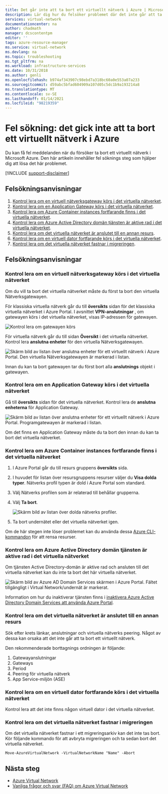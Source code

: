 ```yaml
---
title: Det går inte att ta bort ett virtuellt nätverk i Azure | Microsoft Docs
description: Lär dig hur du felsöker problemet där det inte går att ta bort ett virtuellt nätverk i Azure.
services: virtual-network
documentationcenter: na
author: chadmath
manager: dcscontentpm
editor: ''
tags: azure-resource-manager
ms.service: virtual-network
ms.devlang: na
ms.topic: troubleshooting
ms.tgt_pltfrm: na
ms.workload: infrastructure-services
ms.date: 10/31/2018
ms.author: genli
ms.openlocfilehash: b974af343907c98ebd7a318bc60a0e553a07a233
ms.sourcegitcommit: d59abc5bfad604909a107d05c5dc1b9a193214a8
ms.translationtype: MT
ms.contentlocale: sv-SE
ms.lasthandoff: 01/14/2021
ms.locfileid: "98219359"
---
```

# <a name="troubleshooting-failed-to-delete-a-virtual-network-in-azure"></a>Fel sökning: det gick inte att ta bort ett virtuellt nätverk i Azure

Du kan få fel meddelanden när du försöker ta bort ett virtuellt nätverk i Microsoft Azure. Den här artikeln innehåller fel söknings steg som hjälper dig att lösa det här problemet.

[!INCLUDE [support-disclaimer](../../includes/support-disclaimer.md)]

## <a name="troubleshooting-guidance"></a>Felsökningsanvisningar 

1. [Kontrol lera om en virtuell nätverksgateway körs i det virtuella nätverket](#check-whether-a-virtual-network-gateway-is-running-in-the-virtual-network).
2. [Kontrol lera om en Application Gateway körs i det virtuella nätverket](#check-whether-an-application-gateway-is-running-in-the-virtual-network).
3. [Kontrol lera om Azure Container instances fortfarande finns i det virtuella nätverket](#check-whether-azure-container-instances-still-exist-in-the-virtual-network).
4. [Kontrol lera om Azure Active Directory domän tjänsten är aktive rad i det virtuella nätverket](#check-whether-azure-active-directory-domain-service-is-enabled-in-the-virtual-network).
5. [Kontrol lera om det virtuella nätverket är anslutet till en annan resurs](#check-whether-the-virtual-network-is-connected-to-other-resource).
6. [Kontrol lera om en virtuell dator fortfarande körs i det virtuella nätverket](#check-whether-a-virtual-machine-is-still-running-in-the-virtual-network).
7. [Kontrol lera om det virtuella nätverket fastnar i migreringen](#check-whether-the-virtual-network-is-stuck-in-migration).

## <a name="troubleshooting-steps"></a>Felsökningsanvisningar

### <a name="check-whether-a-virtual-network-gateway-is-running-in-the-virtual-network"></a>Kontrol lera om en virtuell nätverksgateway körs i det virtuella nätverket

Om du vill ta bort det virtuella nätverket måste du först ta bort den virtuella Nätverksgatewayen.

För klassiska virtuella nätverk går du till **översikts** sidan för det klassiska virtuella nätverket i Azure Portal. I avsnittet **VPN-anslutningar** , om gatewayen körs i det virtuella nätverket, visas IP-adressen för gatewayen. 

![Kontrol lera om gatewayen körs](media/virtual-network-troubleshoot-cannot-delete-vnet/classic-gateway.png)

För virtuella nätverk går du till sidan **Översikt** i det virtuella nätverket. Kontrol lera **anslutna enheter** för den virtuella Nätverksgatewayen.

![Skärm bild av listan över anslutna enheter för ett virtuellt nätverk i Azure Portal. Den virtuella Nätverksgatewayen är markerad i listan.](media/virtual-network-troubleshoot-cannot-delete-vnet/vnet-gateway.png)

Innan du kan ta bort gatewayen tar du först bort alla **anslutnings** objekt i gatewayen. 

### <a name="check-whether-an-application-gateway-is-running-in-the-virtual-network"></a>Kontrol lera om en Application Gateway körs i det virtuella nätverket

Gå till **översikts** sidan för det virtuella nätverket. Kontrol lera de **anslutna enheterna** för Application Gateway.

![Skärm bild av listan över anslutna enheter för ett virtuellt nätverk i Azure Portal. Programgatewayen är markerad i listan.](media/virtual-network-troubleshoot-cannot-delete-vnet/app-gateway.png)

Om det finns en Application Gateway måste du ta bort den innan du kan ta bort det virtuella nätverket.

### <a name="check-whether-azure-container-instances-still-exist-in-the-virtual-network"></a>Kontrol lera om Azure Container instances fortfarande finns i det virtuella nätverket

1. I Azure Portal går du till resurs gruppens **översikts** sida.
1. I huvudet för listan över resursgruppens resurser väljer du **Visa dolda typer**. Nätverks profil typen är dold i Azure Portal som standard.
1. Välj Nätverks profilen som är relaterad till behållar grupperna.
1. Välj **Ta bort**.

   ![Skärm bild av listan över dolda nätverks profiler.](media/virtual-network-troubleshoot-cannot-delete-vnet/container-instances.png)

1. Ta bort undernätet eller det virtuella nätverket igen.

Om de här stegen inte löser problemet kan du använda dessa [Azure CLI-kommandon](../container-instances/container-instances-vnet.md#clean-up-resources) för att rensa resurser. 

### <a name="check-whether-azure-active-directory-domain-service-is-enabled-in-the-virtual-network"></a>Kontrol lera om Azure Active Directory domän tjänsten är aktive rad i det virtuella nätverket

Om tjänsten Active Directory-domän är aktive rad och ansluten till det virtuella nätverket kan du inte ta bort det här virtuella nätverket. 

![Skärm bild av Azure AD Domain Services skärmen i Azure Portal. Fältet tillgängligt i Virtual Network/undernät är markerat.](media/virtual-network-troubleshoot-cannot-delete-vnet/enable-domain-services.png)

Information om hur du inaktiverar tjänsten finns i [inaktivera Azure Active Directory Domain Services att använda Azure Portal](../active-directory-domain-services/delete-aadds.md).

### <a name="check-whether-the-virtual-network-is-connected-to-other-resource"></a>Kontrol lera om det virtuella nätverket är anslutet till en annan resurs

Sök efter krets länkar, anslutningar och virtuella nätverks peering. Något av dessa kan orsaka att det inte går att ta bort ett virtuellt nätverk. 

Den rekommenderade borttagnings ordningen är följande:

1. Gatewayanslutningar
2. Gateways
3. Period
4. Peering för virtuella nätverk
5. App Service-miljön (ASE)

### <a name="check-whether-a-virtual-machine-is-still-running-in-the-virtual-network"></a>Kontrol lera om en virtuell dator fortfarande körs i det virtuella nätverket

Kontrol lera att det inte finns någon virtuell dator i det virtuella nätverket.

### <a name="check-whether-the-virtual-network-is-stuck-in-migration"></a>Kontrol lera om det virtuella nätverket fastnar i migreringen

Om det virtuella nätverket fastnar i ett migreringsarkiv kan det inte tas bort. Kör följande kommando för att avbryta migreringen och ta sedan bort det virtuella nätverket.

```azurepowershell
Move-AzureVirtualNetwork -VirtualNetworkName "Name" -Abort
```

## <a name="next-steps"></a>Nästa steg

- [Azure Virtual Network](virtual-networks-overview.md)
- [Vanliga frågor och svar (FAQ) om Azure Virtual Network](virtual-networks-faq.md)